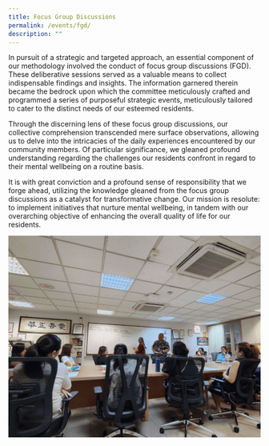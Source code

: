 ```yaml
---
title: Focus Group Discussions
permalink: /events/fgd/
description: ""
---
```

In pursuit of a strategic and targeted approach, an essential component of our methodology involved the conduct of focus group discussions (FGD). These deliberative sessions served as a valuable means to collect indispensable findings and insights. The information garnered therein became the bedrock upon which the committee meticulously crafted and programmed a series of purposeful strategic events, meticulously tailored to cater to the distinct needs of our esteemed residents.


Through the discerning lens of these focus group discussions, our collective comprehension transcended mere surface observations, allowing us to delve into the intricacies of the daily experiences encountered by our community members. Of particular significance, we gleaned profound understanding regarding the challenges our residents confront in regard to their mental wellbeing on a routine basis.


It is with great conviction and a profound sense of responsibility that we forge ahead, utilizing the knowledge gleaned from the focus group discussions as a catalyst for transformative change. Our mission is resolute: to implement initiatives that nurture mental wellbeing, in tandem with our overarching objective of enhancing the overall quality of life for our residents.

![](/images/fgd%20gif.gif)